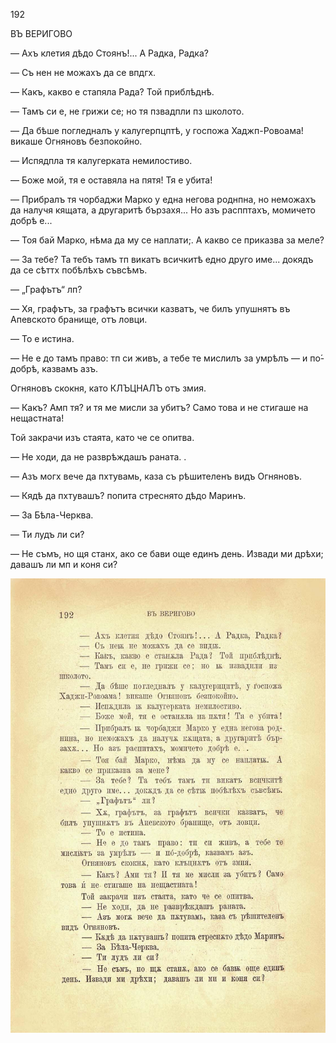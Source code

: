 ﻿192

ВЪ ВЕРИГОВО

— Ахъ клетия дѣдо Стоянъ!... А Радка, Радка?

— Съ нен не можахъ да се впдгх.

— Какъ, какво е стапяла Рада? Той приблѣднѣ.

— Тамъ си е, не грижи се; но тя пзвадпли пз школото.

— Да бѣше погледналъ у калугерпцптѣ, у госпожа Хаджп-Ровоама! викаше Огняновъ безпокойно.

— Испядпла тя калугерката немилостиво.

— Боже мой, тя е оставяла на пятя! Тя е убита!

— Прибралъ тя чорбаджи Марко у една негова роднпна, но неможахъ да налучя кящата, а другаритѣ бързахя... Но азъ распптахъ, момичето добрѣ е...

— Тоя бай Марко, нѣма да му се наплати;. А какво се приказва за меле?

— За тебе? Та тебъ тамъ тп викатъ всичкитѣ едно друго име... докядъ да се сѣттх побѣлѣхъ съвсѣмъ.

— „Графътъ“ лп?

— Хя, графътъ, за графътъ всички казватъ, че билъ упушнятъ въ Апевското бранище, отъ ловци.

— То е истина.

— Не е до тамъ право: тп си живъ, а тебе те мислилъ за умрѣлъ — и по́-добрѣ, казвамъ азъ.

Огняновъ скокня, като КЛЪЦНАЛЪ отъ змия.

— Какъ? Амп тя? и тя ме мисли за убитъ? Само това и не стигаше на нещастната!

Той закрачи изъ стаята, като че се опитва.

— Не ходи, да не разврѣждашъ раната. .

— Азъ могх вече да пхтувамь, каза съ рѣшителенъ видъ Огняновъ.

— Кядѣ да пхтувашъ? попита стреснято дѣдо Маринъ.

— За Бѣла-Черква.

— Ти лудъ ли си?

— Не съмъ, но щя станх, ако се бави още единъ день. Извади ми дрѣхи; давашъ ли мп и коня си?

![original](images/217.jpg)

